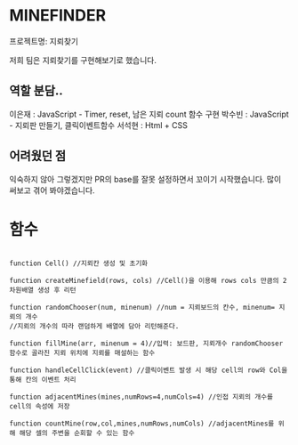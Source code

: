 # MINEFINDER
프로젝트명: 지뢰찾기

저희 팀은 지뢰찾기를 구현해보기로 했습니다.

## 역할 분담..
이은재 : JavaScript - Timer, reset, 남은 지뢰 count 함수 구현
박수빈 : JavaScript - 지뢰판 만들기, 클릭이벤트함수
서석현 : Html + CSS

## 어려웠던 점
익숙하지 않아 그렇겠지만 PR의 base를 잘못 설정하면서 꼬이기 시작했습니다.
많이 써보고 겪어 봐야겠습니다.

# 함수
```

function Cell() //지뢰칸 생성 및 초기화

function createMinefield(rows, cols) //Cell()을 이용해 rows cols 만큼의 2차원배열 생성 후 리턴

function randomChooser(num, minenum) //num = 지뢰보드의 칸수, minenum= 지뢰의 개수
//지뢰의 개수의 따라 랜덤하게 배열에 담아 리턴해준다.

function fillMine(arr, minenum = 4)//입력: 보드판, 지뢰개수 randomChooser 함수로 골라진 지뢰 위치에 지뢰를 매설하는 함수

function handleCellClick(event) //클릭이벤트 발생 시 해당 cell의 row와 Col을 통해 칸의 이벤트 처리

function adjacentMines(mines,numRows=4,numCols=4) //인접 지뢰의 개수를 cell의 속성에 저장

function countMine(row,col,mines,numRows,numCols) //adjacentMines를 위해 해당 셀의 주변을 순회할 수 있는 함수




```
